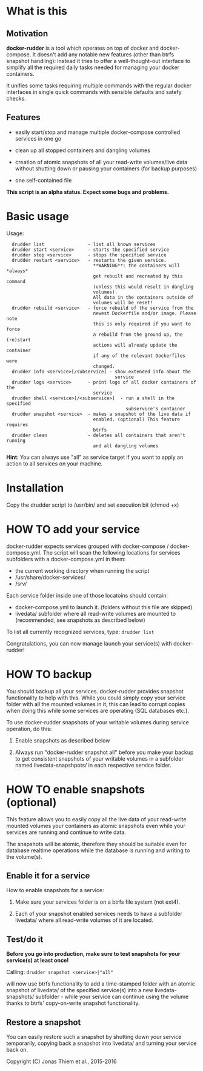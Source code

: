 
# What is this


## Motivation

**docker-rudder** is a tool which operates on top of docker and
docker-compose. It doesn't add any notable new features (other than btrfs
snapshot handling): instead it tries to offer a well-thought-out interface
to simplify all the required daily tasks needed for managing your docker
containers.

It unifies some tasks requiring multiple commands with the regular docker
interfaces in single quick commands with sensible defaults and satefy
checks.


## Features

- easily start/stop and manage multiple docker-compose controlled
  services in one go

- clean up all stopped containers and dangling volumes

- creation of atomic snapshots of all your read-write volumes/live data
  without shutting down or pausing your containers (for backup purposes)

- one self-contained file

**This script is an alpha status. Expect some bugs and problems.**



# Basic usage

Usage:

```
  drudder list                - list all known services
  drudder start <service>     - starts the specified service
  drudder stop <service>      - stops the specified service
  drudder restart <service>   - restarts the given service.
                                **WARNING**: the containers will *always*
                                get rebuilt and recreated by this command
                                (unless this would result in dangling
                                volumes).
                                All data in the containers outside of
                                volumes will be reset!
  drudder rebuild <service>   - force rebuild of the service from the
                                newest Dockerfile and/or image. Please note
                                this is only required if you want to force
                                a rebuild from the ground up, the (re)start
                                actions will already update the container 
                                if any of the relevant Dockerfiles were
                                changed.
  drudder info <service>[/subservice] - show extended info about the
                                        service
  drudder logs <service>      - print logs of all docker containers of the
                                service
  drudder shell <service>[/<subservice>]  - run a shell in the specified
                                            subservice's container
  drudder snapshot <service>  - makes a snapshot of the live data if
                                enabled. (optional) This feature requires
                                btrfs
  drudder clean               - deletes all containers that aren't running
                                and all dangling volumes
```

**Hint**: You can always use "all" as service target if you want to apply
an action to all services on your machine.



# Installation

Copy the drudder script to /usr/bin/ and set execution bit (chmod +x)



# HOW TO add your service

docker-rudder expects services grouped with docker-compose /
docker-compose.yml. The script will scan the following locations for
services subfolders with a docker-compose.yml in them:

- the current working directory when running the script
- /usr/share/docker-services/  
- /srv/

Each service folder inside one of those locatoins should contain:

- docker-compose.yml to launch it. (folders without this file are skipped)
- livedata/ subfolder where all read-write volumes are mounted to
                            (recommended, see snapshots as described below)

To list all currently recognized services, type: `drudder list`

Congratulations, you can now manage launch your service(s) with
docker-rudder!



# HOW TO backup

You should backup all your services. docker-rudder provides snapshot
functionality to help with this. While you could simply copy your service
folder with all the mounted volumes in it, this can lead to corrupt copies
when doing this while some services are operating (SQL databases etc.).

To use docker-rudder snapshots of your writable volumes during service
operation, do this:

1. Enable snapshots as described below

2. Always run "docker-rudder snapshot all" before you make your backup
   to get consistent snapshots of your writable volumes in a subfolder
   named livedata-snapshpots/ in each respective service folder.



# HOW TO enable snapshots (optional)

This feature allows you to easily copy all the live data of your read-write
mounted volumes your containers as atomic snapshots even while your
services are running and continue to write data.

The snapshots will be atomic, therefore they should be suitable even for
database realtime operations while the database is running and writing to
the volume(s).


## Enable it for a service

How to enable snapshots for a service:

1. Make sure your services folder is on a btrfs file system (not ext4).

2. Each of your snapshot enabled services needs to have a subfolder
   livedata/ where all read-write volumes of it are located.


## Test/do it

**Before you go into production, make sure to test snapshots for your
service(s) at least once!**

Calling:
   ``` drudder snapshot <service>|"all" ```

will now use btrfs functionality to add a time-stamped folder with an
atomic snapshot of livedata/ of the specified service(s) into a new
livedata-snapshots/ subfolder - while your service can continue using the
volume thanks to btrfs' copy-on-write snapshot functionality.


## Restore a snapshot

You can easily restore such a snapshot by shutting down your service
temporarily, copying back a snapshot into livedata/ and turning your
service back on.



Copyright (C) Jonas Thiem et al., 2015-2016

